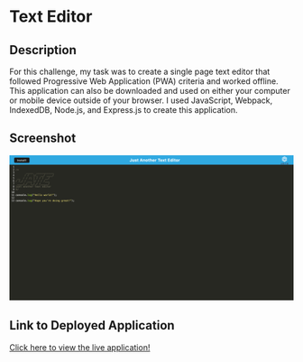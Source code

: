# Text Editor

## Description
For this challenge, my task was to create a single page text editor that followed Progressive Web Application (PWA) criteria and worked offline. This application can also be downloaded and used on either your computer or mobile device outside of your browser. I used JavaScript, Webpack, IndexedDB, Node.js, and Express.js to create this application.

## Screenshot
![Screenshot of live application](/assets/scrnli_5_8_2024_10-02-03%20PM.png)

## Link to Deployed Application
[Click here to view the live application!](https://text-editor-dqj0.onrender.com/)
